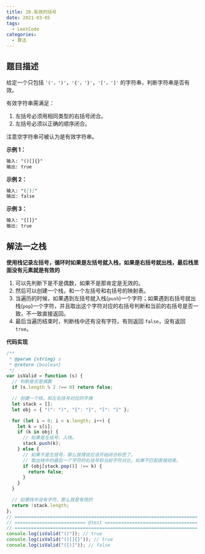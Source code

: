 ```yaml
---
title: 20.有效的括号
date: 2021-03-05
tags:
  - LeetCode
categories:
  - 算法
---
```


## 题目描述

给定一个只包括 `'('，')'`，`'{'，'}'`，`'['，']'` 的字符串，判断字符串是否有效。

有效字符串需满足：

1. 左括号必须用相同类型的右括号闭合。
2. 左括号必须以正确的顺序闭合。

注意空字符串可被认为是有效字符串。

**示例 1：**

```md
输入: "()[]{}"
输出: true
```

**示例 2：**

```md
输入: "([)]"
输出: false
```

**示例 3：**

```md
输入: "{[]}"
输出: true
```

## 解法一之栈

**使用栈记录左括号，循环时如果是左括号就入栈，如果是右括号就出栈，最后栈里面没有元素就是有效的**

1. 可以先判断下是不是偶数，如果不是那肯定是无效的。
2. 然后可以创建一个栈，和一个左括号和右括号的映射表。
3. 当遍历的时候，如果遇到左括号就入栈(`push`)一个字符；如果遇到右括号就出栈(`pop`)一个字符，并且取出这个字符对应的右括号判断和当前的右括号是否一致，不一致直接返回。
4. 最后当遍历结束时，判断栈中还有没有字符。有则返回 `false`，没有返回 `true`。

**代码实现**

```js
/**
 * @param {string} s
 * @return {boolean}
 */
var isValid = function (s) {
  // 判断是否是偶数
  if (s.length % 2 !== 0) return false;

  // 创建一个栈，和左右括号对应的字典
  let stack = [];
  let obj = { "(": ")", "{": "}", "[": "]" };

  for (let i = 0; i < s.length; i++) {
    let k = s[i];
    if (k in obj) {
      // 如果是左括号，入栈。
      stack.push(k);
    } else {
      // 如果不是左括号，那么按理说应该开始闭合标签了。
      // 取出栈中的最后一个字符的右括号和当前字符对比，如果不匹配直接结束。
      if (obj[stack.pop()] !== k) {
        return false;
      }
    }
  }

  // 如果栈中没有字符，那么就是有效的
  return !stack.length;
};
// ===================================================================
// ========================== @test ==================================
// ===================================================================
console.log(isValid("()")); // true
console.log(isValid("()[]{}")); // true
console.log(isValid("([)]")); // false
```
